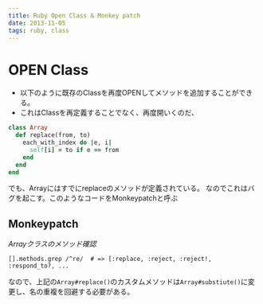 ```yaml
---
title: Ruby Open Class & Monkey patch
date: 2013-11-05
tags: ruby, class
---
```



# OPEN Class

* 以下のように既存のClassを再度OPENしてメソッドを追加することができる。
* これはClassを再定義することでなく、再度開いくのだ、

``` ruby
class Array
  def replace(from, to)
    each_with_index do |e, i|
      self[i] = to if e == from
    end
  end
end
```

でも、Arrayにはすでにreplaceのメソッドが定義されている。
なのでこれはバグを起こす。このようなコードをMonkeypatchと呼ぶ

## Monkeypatch

*Arrayクラスのメソッド確認*

`[].methods.grep /^re/  # => [:replace, :reject, :reject!, :respond_to?, ...`

なので、上記の`Array#replace()`のカスタムメソッドは`Array#substiute()`に変更し、名の重複を回避する必要がある。